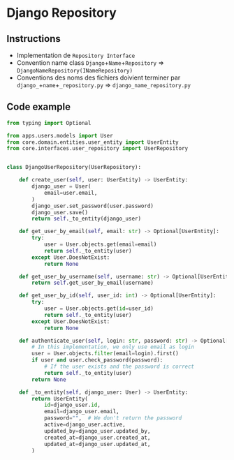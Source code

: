 # Django Repository

## Instructions

- Implementation de `Repository Interface`
- Convention name class `Django`+`Name`+`Repository` => `DjangoNameRepository(INameRepository)`
- Conventions des noms des fichiers doivient terminer par `django_`+`name`+`_repository.py` => `django_name_repository.py`

## Code example

```python
from typing import Optional

from apps.users.models import User
from core.domain.entities.user_entity import UserEntity
from core.interfaces.user_repository import UserRepository


class DjangoUserRepository(UserRepository):

    def create_user(self, user: UserEntity) -> UserEntity:
        django_user = User(
            email=user.email,
        )
        django_user.set_password(user.password)
        django_user.save()
        return self._to_entity(django_user)

    def get_user_by_email(self, email: str) -> Optional[UserEntity]:
        try:
            user = User.objects.get(email=email)
            return self._to_entity(user)
        except User.DoesNotExist:
            return None

    def get_user_by_username(self, username: str) -> Optional[UserEntity]:
        return self.get_user_by_email(username)

    def get_user_by_id(self, user_id: int) -> Optional[UserEntity]:
        try:
            user = User.objects.get(id=user_id)
            return self._to_entity(user)
        except User.DoesNotExist:
            return None

    def authenticate_user(self, login: str, password: str) -> Optional[UserEntity]:
        # In this implementation, we only use email as login
        user = User.objects.filter(email=login).first()
        if user and user.check_password(password):
            # If the user exists and the password is correct
            return self._to_entity(user)
        return None

    def _to_entity(self, django_user: User) -> UserEntity:
        return UserEntity(
            id=django_user.id,
            email=django_user.email,
            password="",  # We don't return the password
            active=django_user.active,
            updated_by=django_user.updated_by,
            created_at=django_user.created_at,
            updated_at=django_user.updated_at,
        )
```
